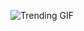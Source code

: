 
<!-- GIF_SECTION -->
![Trending GIF](https://media3.giphy.com/media/v1.Y2lkPThiYjIxNzcybnN1YnI3M3hnNDVzZG8xZnIwMnMyM3JwdGd5YXQ5ZTl2ODlrOTU2dSZlcD12MV9naWZzX3NlYXJjaCZjdD1n/3oKIPeLAaOhrv8JJ7y/giphy.gif)
<!-- END_GIF_SECTION -->
